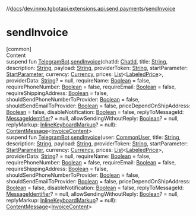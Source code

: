 //[docs](../../index.md)/[dev.inmo.tgbotapi.extensions.api.send.payments](index.md)/[sendInvoice](send-invoice.md)



# sendInvoice  
[common]  
Content  
suspend fun [TelegramBot](../dev.inmo.tgbotapi.bot/index.md#%5Bdev.inmo.tgbotapi.bot%2FTelegramBot%2F%2F%2FPointingToDeclaration%2F%5D%2FClasslikes%2F625018081).[sendInvoice](send-invoice.md)(chatId: [ChatId](../dev.inmo.tgbotapi.types/-chat-id/index.md), title: [String](https://kotlinlang.org/api/latest/jvm/stdlib/kotlin/-string/index.html), description: [String](https://kotlinlang.org/api/latest/jvm/stdlib/kotlin/-string/index.html), payload: [String](https://kotlinlang.org/api/latest/jvm/stdlib/kotlin/-string/index.html), providerToken: [String](https://kotlinlang.org/api/latest/jvm/stdlib/kotlin/-string/index.html), startParameter: [StartParameter](../dev.inmo.tgbotapi.types/index.md#%5Bdev.inmo.tgbotapi.types%2FStartParameter%2F%2F%2FPointingToDeclaration%2F%5D%2FClasslikes%2F625018081), currency: [Currency](../dev.inmo.tgbotapi.types.payments.abstracts/index.md#%5Bdev.inmo.tgbotapi.types.payments.abstracts%2FCurrency%2F%2F%2FPointingToDeclaration%2F%5D%2FClasslikes%2F625018081), prices: [List](https://kotlinlang.org/api/latest/jvm/stdlib/kotlin.collections/-list/index.html)<[LabeledPrice](../dev.inmo.tgbotapi.types.payments/-labeled-price/index.md)>, providerData: [String](https://kotlinlang.org/api/latest/jvm/stdlib/kotlin/-string/index.html)? = null, requireName: [Boolean](https://kotlinlang.org/api/latest/jvm/stdlib/kotlin/-boolean/index.html) = false, requirePhoneNumber: [Boolean](https://kotlinlang.org/api/latest/jvm/stdlib/kotlin/-boolean/index.html) = false, requireEmail: [Boolean](https://kotlinlang.org/api/latest/jvm/stdlib/kotlin/-boolean/index.html) = false, requireShippingAddress: [Boolean](https://kotlinlang.org/api/latest/jvm/stdlib/kotlin/-boolean/index.html) = false, shouldSendPhoneNumberToProvider: [Boolean](https://kotlinlang.org/api/latest/jvm/stdlib/kotlin/-boolean/index.html) = false, shouldSendEmailToProvider: [Boolean](https://kotlinlang.org/api/latest/jvm/stdlib/kotlin/-boolean/index.html) = false, priceDependOnShipAddress: [Boolean](https://kotlinlang.org/api/latest/jvm/stdlib/kotlin/-boolean/index.html) = false, disableNotification: [Boolean](https://kotlinlang.org/api/latest/jvm/stdlib/kotlin/-boolean/index.html) = false, replyToMessageId: [MessageIdentifier](../dev.inmo.tgbotapi.types/index.md#%5Bdev.inmo.tgbotapi.types%2FMessageIdentifier%2F%2F%2FPointingToDeclaration%2F%5D%2FClasslikes%2F625018081)? = null, allowSendingWithoutReply: [Boolean](https://kotlinlang.org/api/latest/jvm/stdlib/kotlin/-boolean/index.html)? = null, replyMarkup: [InlineKeyboardMarkup](../dev.inmo.tgbotapi.types.buttons/-inline-keyboard-markup/index.md)? = null): [ContentMessage](../dev.inmo.tgbotapi.types.message.abstracts/-content-message/index.md)<[InvoiceContent](../dev.inmo.tgbotapi.types.message.payments/-invoice-content/index.md)>  
suspend fun [TelegramBot](../dev.inmo.tgbotapi.bot/index.md#%5Bdev.inmo.tgbotapi.bot%2FTelegramBot%2F%2F%2FPointingToDeclaration%2F%5D%2FClasslikes%2F625018081).[sendInvoice](send-invoice.md)(user: [CommonUser](../dev.inmo.tgbotapi.types/-common-user/index.md), title: [String](https://kotlinlang.org/api/latest/jvm/stdlib/kotlin/-string/index.html), description: [String](https://kotlinlang.org/api/latest/jvm/stdlib/kotlin/-string/index.html), payload: [String](https://kotlinlang.org/api/latest/jvm/stdlib/kotlin/-string/index.html), providerToken: [String](https://kotlinlang.org/api/latest/jvm/stdlib/kotlin/-string/index.html), startParameter: [StartParameter](../dev.inmo.tgbotapi.types/index.md#%5Bdev.inmo.tgbotapi.types%2FStartParameter%2F%2F%2FPointingToDeclaration%2F%5D%2FClasslikes%2F625018081), currency: [Currency](../dev.inmo.tgbotapi.types.payments.abstracts/index.md#%5Bdev.inmo.tgbotapi.types.payments.abstracts%2FCurrency%2F%2F%2FPointingToDeclaration%2F%5D%2FClasslikes%2F625018081), prices: [List](https://kotlinlang.org/api/latest/jvm/stdlib/kotlin.collections/-list/index.html)<[LabeledPrice](../dev.inmo.tgbotapi.types.payments/-labeled-price/index.md)>, providerData: [String](https://kotlinlang.org/api/latest/jvm/stdlib/kotlin/-string/index.html)? = null, requireName: [Boolean](https://kotlinlang.org/api/latest/jvm/stdlib/kotlin/-boolean/index.html) = false, requirePhoneNumber: [Boolean](https://kotlinlang.org/api/latest/jvm/stdlib/kotlin/-boolean/index.html) = false, requireEmail: [Boolean](https://kotlinlang.org/api/latest/jvm/stdlib/kotlin/-boolean/index.html) = false, requireShippingAddress: [Boolean](https://kotlinlang.org/api/latest/jvm/stdlib/kotlin/-boolean/index.html) = false, shouldSendPhoneNumberToProvider: [Boolean](https://kotlinlang.org/api/latest/jvm/stdlib/kotlin/-boolean/index.html) = false, shouldSendEmailToProvider: [Boolean](https://kotlinlang.org/api/latest/jvm/stdlib/kotlin/-boolean/index.html) = false, priceDependOnShipAddress: [Boolean](https://kotlinlang.org/api/latest/jvm/stdlib/kotlin/-boolean/index.html) = false, disableNotification: [Boolean](https://kotlinlang.org/api/latest/jvm/stdlib/kotlin/-boolean/index.html) = false, replyToMessageId: [MessageIdentifier](../dev.inmo.tgbotapi.types/index.md#%5Bdev.inmo.tgbotapi.types%2FMessageIdentifier%2F%2F%2FPointingToDeclaration%2F%5D%2FClasslikes%2F625018081)? = null, allowSendingWithoutReply: [Boolean](https://kotlinlang.org/api/latest/jvm/stdlib/kotlin/-boolean/index.html)? = null, replyMarkup: [InlineKeyboardMarkup](../dev.inmo.tgbotapi.types.buttons/-inline-keyboard-markup/index.md)? = null): [ContentMessage](../dev.inmo.tgbotapi.types.message.abstracts/-content-message/index.md)<[InvoiceContent](../dev.inmo.tgbotapi.types.message.payments/-invoice-content/index.md)>  



